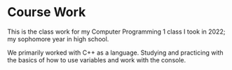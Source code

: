 # Course Work

This is the class work for my Computer Programming 1 class I took in 2022; my sophomore year in high school. 

We primarily worked with C++ as a language. Studying and practicing with the basics of how to use variables and work with the console.
